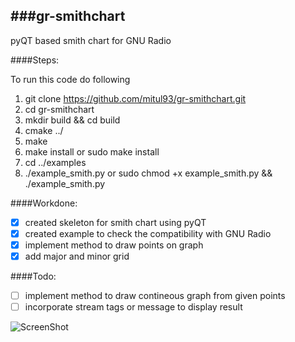 ###gr-smithchart
-----------------

pyQT based smith chart for GNU Radio

####Steps:

To run this code do following

1. git clone https://github.com/mitul93/gr-smithchart.git
2. cd gr-smithchart
3. mkdir build && cd build
4. cmake ../
5. make
6. make install or sudo make install
7. cd ../examples
8. ./example_smith.py or sudo chmod +x example_smith.py && ./example_smith.py

####Workdone:

- [x] created skeleton for smith chart using pyQT
- [x] created example to check the compatibility with GNU Radio
- [X] implement method to draw points on graph
- [X] add major and minor grid

####Todo:

- [ ] implement method to draw contineous graph from given points
- [ ] incorporate stream tags or message to display result

![ScreenShot](https://raw.githubusercontent.com/mitul93/gr-smithchart/master/smithchart_snapshot_190414.png)

